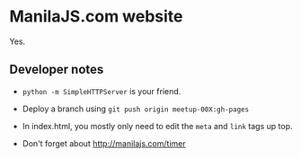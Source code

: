 ManilaJS.com website
====================

Yes.

Developer notes
---------------

 * `python -m SimpleHTTPServer` is your friend.

 * Deploy a branch using `git push origin meetup-00X:gh-pages`

 * In index.html, you mostly only need to edit the `meta` and `link` tags up 
 top.

 * Don't forget about http://manilajs.com/timer
